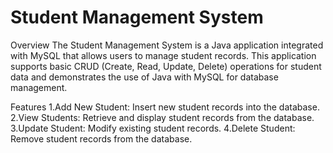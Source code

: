 # Student Management System
Overview
The Student Management System is a Java application integrated with MySQL that allows users to manage student records. This application supports basic CRUD (Create, Read, Update, Delete) operations for student data and demonstrates the use of Java with MySQL for database management.

Features
1.Add New Student: Insert new student records into the database.
2.View Students: Retrieve and display student records from the database.
3.Update Student: Modify existing student records.
4.Delete Student: Remove student records from the database.
